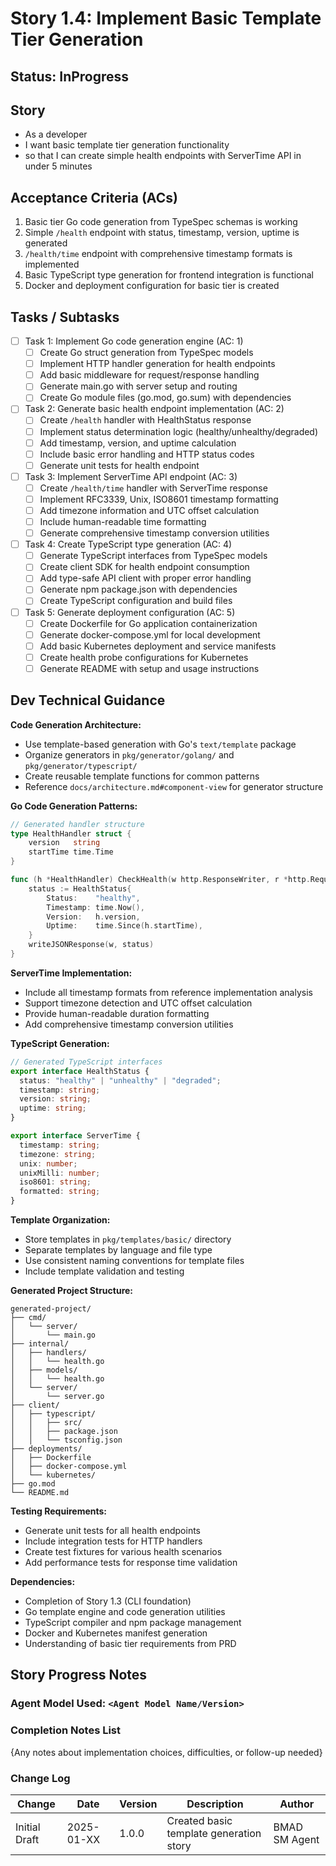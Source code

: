 # Story 1.4: Implement Basic Template Tier Generation

## Status: InProgress

## Story

- As a developer
- I want basic template tier generation functionality
- so that I can create simple health endpoints with ServerTime API in under 5 minutes

## Acceptance Criteria (ACs)

1. Basic tier Go code generation from TypeSpec schemas is working
2. Simple `/health` endpoint with status, timestamp, version, uptime is generated
3. `/health/time` endpoint with comprehensive timestamp formats is implemented
4. Basic TypeScript type generation for frontend integration is functional
5. Docker and deployment configuration for basic tier is created

## Tasks / Subtasks

- [ ] Task 1: Implement Go code generation engine (AC: 1)
  - [ ] Create Go struct generation from TypeSpec models
  - [ ] Implement HTTP handler generation for health endpoints
  - [ ] Add basic middleware for request/response handling
  - [ ] Generate main.go with server setup and routing
  - [ ] Create Go module files (go.mod, go.sum) with dependencies

- [ ] Task 2: Generate basic health endpoint implementation (AC: 2)
  - [ ] Create `/health` handler with HealthStatus response
  - [ ] Implement status determination logic (healthy/unhealthy/degraded)
  - [ ] Add timestamp, version, and uptime calculation
  - [ ] Include basic error handling and HTTP status codes
  - [ ] Generate unit tests for health endpoint

- [ ] Task 3: Implement ServerTime API endpoint (AC: 3)
  - [ ] Create `/health/time` handler with ServerTime response
  - [ ] Implement RFC3339, Unix, ISO8601 timestamp formatting
  - [ ] Add timezone information and UTC offset calculation
  - [ ] Include human-readable time formatting
  - [ ] Generate comprehensive timestamp conversion utilities

- [ ] Task 4: Create TypeScript type generation (AC: 4)
  - [ ] Generate TypeScript interfaces from TypeSpec models
  - [ ] Create client SDK for health endpoint consumption
  - [ ] Add type-safe API client with proper error handling
  - [ ] Generate npm package.json with dependencies
  - [ ] Create TypeScript configuration and build files

- [ ] Task 5: Generate deployment configuration (AC: 5)
  - [ ] Create Dockerfile for Go application containerization
  - [ ] Generate docker-compose.yml for local development
  - [ ] Add basic Kubernetes deployment and service manifests
  - [ ] Create health probe configurations for Kubernetes
  - [ ] Generate README with setup and usage instructions

## Dev Technical Guidance

**Code Generation Architecture:**
- Use template-based generation with Go's `text/template` package
- Organize generators in `pkg/generator/golang/` and `pkg/generator/typescript/`
- Create reusable template functions for common patterns
- Reference `docs/architecture.md#component-view` for generator structure

**Go Code Generation Patterns:**
```go
// Generated handler structure
type HealthHandler struct {
    version   string
    startTime time.Time
}

func (h *HealthHandler) CheckHealth(w http.ResponseWriter, r *http.Request) {
    status := HealthStatus{
        Status:    "healthy",
        Timestamp: time.Now(),
        Version:   h.version,
        Uptime:    time.Since(h.startTime),
    }
    writeJSONResponse(w, status)
}
```

**ServerTime Implementation:**
- Include all timestamp formats from reference implementation analysis
- Support timezone detection and UTC offset calculation
- Provide human-readable duration formatting
- Add comprehensive timestamp conversion utilities

**TypeScript Generation:**
```typescript
// Generated TypeScript interfaces
export interface HealthStatus {
  status: "healthy" | "unhealthy" | "degraded";
  timestamp: string;
  version: string;
  uptime: string;
}

export interface ServerTime {
  timestamp: string;
  timezone: string;
  unix: number;
  unixMilli: number;
  iso8601: string;
  formatted: string;
}
```

**Template Organization:**
- Store templates in `pkg/templates/basic/` directory
- Separate templates by language and file type
- Use consistent naming conventions for template files
- Include template validation and testing

**Generated Project Structure:**
```
generated-project/
├── cmd/
│   └── server/
│       └── main.go
├── internal/
│   ├── handlers/
│   │   └── health.go
│   ├── models/
│   │   └── health.go
│   └── server/
│       └── server.go
├── client/
│   ├── typescript/
│   │   ├── src/
│   │   ├── package.json
│   │   └── tsconfig.json
├── deployments/
│   ├── Dockerfile
│   ├── docker-compose.yml
│   └── kubernetes/
├── go.mod
└── README.md
```

**Testing Requirements:**
- Generate unit tests for all health endpoints
- Include integration tests for HTTP handlers
- Create test fixtures for various health scenarios
- Add performance tests for response time validation

**Dependencies:**
- Completion of Story 1.3 (CLI foundation)
- Go template engine and code generation utilities
- TypeScript compiler and npm package management
- Docker and Kubernetes manifest generation
- Understanding of basic tier requirements from PRD

## Story Progress Notes

### Agent Model Used: `<Agent Model Name/Version>`

### Completion Notes List

{Any notes about implementation choices, difficulties, or follow-up needed}

### Change Log

| Change | Date | Version | Description | Author |
| ------ | ---- | ------- | ----------- | ------ |
| Initial Draft | 2025-01-XX | 1.0.0 | Created basic template generation story | BMAD SM Agent |
